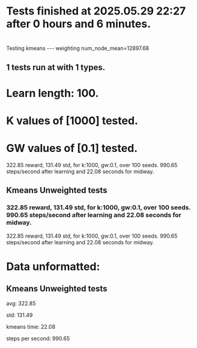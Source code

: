 # Tests finished at 2025.05.29 22:27 after 0 hours and 6 minutes.
# 
Testing kmeans --- weighting
num_node_mean=12897.68

## 1 tests run at with 1 types.
# Learn length: 100.
# K values of [1000] tested.
# GW values of [0.1] tested.

322.85 reward, 131.49 std, for k:1000, gw:0.1, over 100 seeds.  990.65 steps/second after learning and 22.08 seconds for midway.


## Kmeans Unweighted tests
### 322.85 reward, 131.49 std, for k:1000, gw:0.1, over 100 seeds.  990.65 steps/second after learning and 22.08 seconds for midway.

322.85 reward, 131.49 std, for k:1000, gw:0.1, over 100 seeds.  990.65 steps/second after learning and 22.08 seconds for midway.


# Data unformatted:



## Kmeans Unweighted tests
avg:
322.85

std:
131.49

kmeans time:
22.08

steps per second:
990.65
